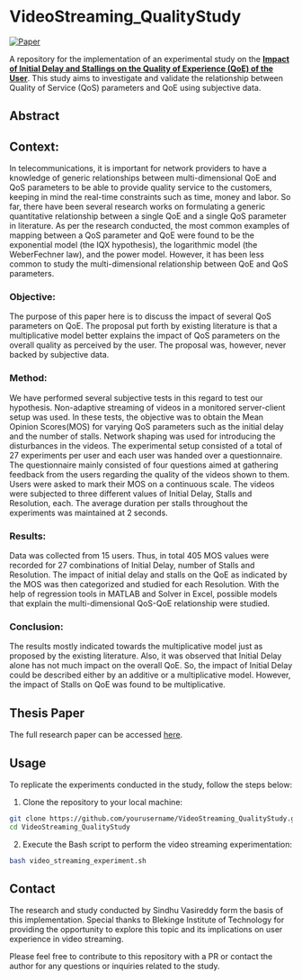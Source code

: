 # VideoStreaming_QualityStudy

[![Paper](https://img.shields.io/badge/paper-Read%20the%20Paper-orange)](https://www.diva-portal.org/smash/record.jsf?dswid=8322&pid=diva2%3A1246626&c=1&searchType=SIMPLE&language=en&query=sindhu+vasireddy&af=%5B%5D&aq=%5B%5B%5D%5D&aq2=%5B%5B%5D%5D&aqe=%5B%5D&noOfRows=50&sortOrder=author_sort_asc&sortOrder2=title_sort_asc&onlyFullText=false&sf=all)

A repository for the implementation of an experimental study on the [**Impact of Initial Delay and Stallings on the Quality of Experience (QoE) of the User**](https://www.diva-portal.org/smash/record.jsf?dswid=8322&pid=diva2%3A1246626&c=1&searchType=SIMPLE&language=en&query=sindhu+vasireddy&af=%5B%5D&aq=%5B%5B%5D%5D&aq2=%5B%5B%5D%5D&aqe=%5B%5D&noOfRows=50&sortOrder=author_sort_asc&sortOrder2=title_sort_asc&onlyFullText=false&sf=all). This study aims to investigate and validate the relationship between Quality of Service (QoS) parameters and QoE using subjective data.

## Abstract

## Context: 
In telecommunications, it is important for network providers to have a knowledge of generic relationships between multi-dimensional QoE and QoS parameters to be able to provide quality service to the customers, keeping in mind the real-time constraints such as time, money and labor. So far, there have been several research works on formulating a generic quantitative relationship between a single QoE and a single QoS parameter in literature. As per the research conducted, the most common examples of mapping between a QoS parameter and QoE were found to be the exponential model (the IQX hypothesis), the logarithmic model (the WeberFechner law), and the power model. However, it has been less common to study the multi-dimensional relationship between QoE and QoS parameters.

### Objective: 
The purpose of this paper here is to discuss the impact of several QoS parameters on QoE. The proposal put forth by existing literature is that a multiplicative model better explains the impact of QoS parameters on the overall quality as perceived by the user. The proposal was, however, never backed by subjective data.

### Method: 
We have performed several subjective tests in this regard to test our hypothesis. Non-adaptive streaming of videos in a monitored server-client setup was used. In these tests, the objective was to obtain the Mean Opinion Scores(MOS) for varying QoS parameters such as the initial delay and the number of stalls. Network shaping was used for introducing the disturbances in the videos. The experimental setup consisted of a total of 27 experiments per user and each user was handed over a questionnaire. The questionnaire mainly consisted of four questions aimed at gathering feedback from the users regarding the quality of the videos shown to them. Users were asked to mark their MOS on a continuous scale. The videos were subjected to three different values of Initial Delay, Stalls and Resolution, each. The average duration per stalls throughout the experiments was maintained at 2 seconds.

### Results: 
Data was collected from 15 users. Thus, in total 405 MOS values were recorded for 27 combinations of Initial Delay, number of Stalls and Resolution. The impact of initial delay and stalls on the QoE as indicated by the MOS was then categorized and studied for each Resolution. With the help of regression tools in MATLAB and Solver in Excel, possible models that explain the multi-dimensional QoS-QoE relationship were studied.

### Conclusion: 
The results mostly indicated towards the multiplicative model just as proposed by the existing literature. Also, it was observed that Initial Delay alone has not much impact on the overall QoE. So, the impact of Initial Delay could be described either by an additive or a multiplicative model. However, the impact of Stalls on QoE was found to be multiplicative.

## Thesis Paper

The full research paper can be accessed [here](https://www.diva-portal.org/smash/record.jsf?dswid=8322&pid=diva2%3A1246626&c=1&searchType=SIMPLE&language=en&query=sindhu+vasireddy&af=%5B%5D&aq=%5B%5B%5D%5D&aq2=%5B%5B%5D%5D&aqe=%5B%5D&noOfRows=50&sortOrder=author_sort_asc&sortOrder2=title_sort_asc&onlyFullText=false&sf=all).

## Usage

To replicate the experiments conducted in the study, follow the steps below:

1. Clone the repository to your local machine:

```bash
git clone https://github.com/yourusername/VideoStreaming_QualityStudy.git
cd VideoStreaming_QualityStudy
```

2. Execute the Bash script to perform the video streaming experimentation:
```bash
bash video_streaming_experiment.sh
```

## Contact
The research and study conducted by Sindhu Vasireddy form the basis of this implementation. Special thanks to Blekinge Institute of Technology for providing the opportunity to explore this topic and its implications on user experience in video streaming.

Please feel free to contribute to this repository with a PR or contact the author for any questions or inquiries related to the study.